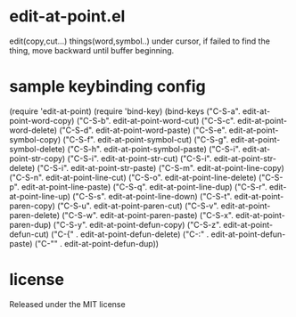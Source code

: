 # edit-at-point.el
edit(copy,cut...) things(word,symbol..) under cursor, if failed to find the thing, move backward until buffer beginning.

# sample keybinding config
(require 'edit-at-point)
(require 'bind-key)
(bind-keys
  ("C-S-a". edit-at-point-word-copy)
  ("C-S-b". edit-at-point-word-cut)
  ("C-S-c". edit-at-point-word-delete)
  ("C-S-d". edit-at-point-word-paste)
  ("C-S-e". edit-at-point-symbol-copy)
  ("C-S-f". edit-at-point-symbol-cut)
  ("C-S-g". edit-at-point-symbol-delete)
  ("C-S-h". edit-at-point-symbol-paste)
  ("C-S-i". edit-at-point-str-copy)
  ("C-S-i". edit-at-point-str-cut)
  ("C-S-i". edit-at-point-str-delete)
  ("C-S-i". edit-at-point-str-paste)
  ("C-S-m". edit-at-point-line-copy)
  ("C-S-n". edit-at-point-line-cut)
  ("C-S-o". edit-at-point-line-delete)
  ("C-S-p". edit-at-point-line-paste)
  ("C-S-q". edit-at-point-line-dup)
  ("C-S-r". edit-at-point-line-up)
  ("C-S-s". edit-at-point-line-down)
  ("C-S-t". edit-at-point-paren-copy)
  ("C-S-u". edit-at-point-paren-cut)
  ("C-S-v". edit-at-point-paren-delete)
  ("C-S-w". edit-at-point-paren-paste)
  ("C-S-x". edit-at-point-paren-dup)
  ("C-S-y". edit-at-point-defun-copy)
  ("C-S-z". edit-at-point-defun-cut)
  ("C-{"  . edit-at-point-defun-delete)
  ("C-:"  . edit-at-point-defun-paste)
  ("C-\"" . edit-at-point-defun-dup))

# license
Released under the MIT license
